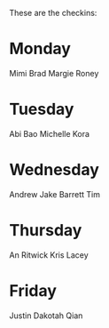 These are the checkins:

<h1> Monday</h1>
Mimi
Brad
Margie
Roney
<h1> Tuesday</h1>
Abi
Bao
Michelle
Kora
<h1> Wednesday</h1>
Andrew
Jake
Barrett
Tim
<h1> Thursday</h1>
An
Ritwick
Kris
Lacey
<h1> Friday</h1>
Justin
Dakotah
Qian